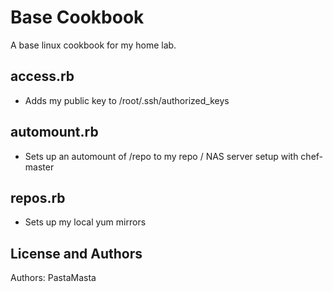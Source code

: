 Base Cookbook
======================

A base linux cookbook for my home lab.

## access.rb
* Adds my public key to /root/.ssh/authorized_keys

## automount.rb
* Sets up an automount of /repo to my repo / NAS server setup with chef-master

## repos.rb
* Sets up my local yum mirrors

License and Authors
-------------------
Authors: PastaMasta